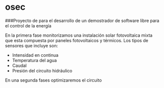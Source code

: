 # osec
###Proyecto de para el desarrollo de un demostrador de software libre para el control de la energía

En la primera fase monitorizamos una instalación solar fotovoltaica mixta que esta compuesta por paneles fotovoltaicos y térmicos. Los tipos de sensores que incluye son:

* Intensidad en continua
* Temperatura del agua
* Caudal
* Presión del circuito hidráulico

En una segunda fases optimizaremos el circuito
